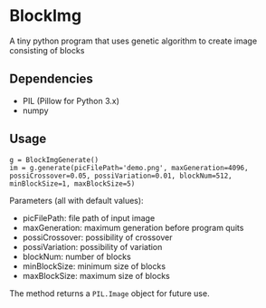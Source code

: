 # BlockImg
A tiny python program that uses genetic algorithm to create image consisting of blocks

## Dependencies

* PIL (Pillow for Python 3.x)
* numpy

## Usage

    g = BlockImgGenerate()
    im = g.generate(picFilePath='demo.png', maxGeneration=4096, possiCrossover=0.05, possiVariation=0.01, blockNum=512, minBlockSize=1, maxBlockSize=5)

Parameters (all with default values):

* picFilePath: file path of input image
* maxGeneration: maximum generation before program quits
* possiCrossover: possibility of crossover
* possiVariation: possibility of variation
* blockNum: number of blocks
* minBlockSize: minimum size of blocks
* maxBlockSize: maximum size of blocks

The method returns a `PIL.Image` object for future use.
